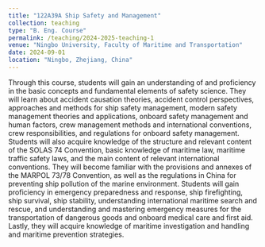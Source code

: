 ```yaml
---
title: "122A39A Ship Safety and Management"
collection: teaching
type: "B. Eng. Course"
permalink: /teaching/2024-2025-teaching-1
venue: "Ningbo University, Faculty of Maritime and Transportation"
date: 2024-09-01
location: "Ningbo, Zhejiang, China"
---
```

Through this course, students will gain an understanding of and proficiency in the basic concepts and fundamental elements of safety science. They will learn about accident causation theories, accident control perspectives, approaches and methods for ship safety management, modern safety management theories and applications, onboard safety management and human factors, crew management methods and international conventions, crew responsibilities, and regulations for onboard safety management. Students will also acquire knowledge of the structure and relevant content of the SOLAS 74 Convention, basic knowledge of maritime law, maritime traffic safety laws, and the main content of relevant international conventions. They will become familiar with the provisions and annexes of the MARPOL 73/78 Convention, as well as the regulations in China for preventing ship pollution of the marine environment. Students will gain proficiency in emergency preparedness and response, ship firefighting, ship survival, ship stability, understanding international maritime search and rescue, and understanding and mastering emergency measures for the transportation of dangerous goods and onboard medical care and first aid. Lastly, they will acquire knowledge of maritime investigation and handling and maritime prevention strategies.
